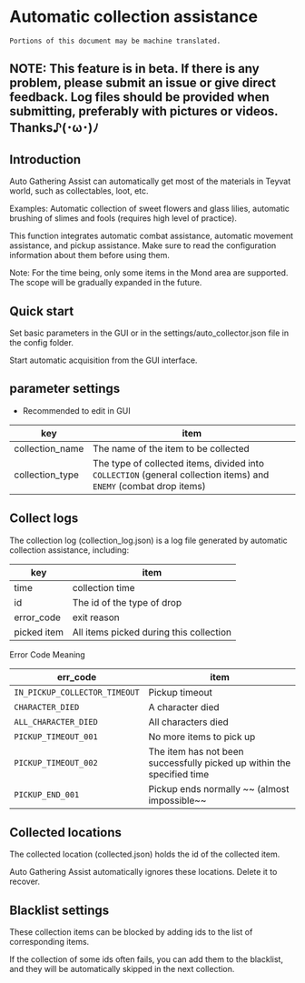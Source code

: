# Automatic collection assistance

```
Portions of this document may be machine translated.
```

## NOTE: This feature is in beta. If there is any problem, please submit an issue or give direct feedback. Log files should be provided when submitting, preferably with pictures or videos. Thanks♪(･ω･)ﾉ

## Introduction

Auto Gathering Assist can automatically get most of the materials in Teyvat world, such as collectables, loot, etc.

Examples: Automatic collection of sweet flowers and glass lilies, automatic brushing of slimes and fools (requires high level of practice).

This function integrates automatic combat assistance, automatic movement assistance, and pickup assistance. Make sure to read the configuration information about them before using them.

Note: For the time being, only some items in the Mond area are supported. The scope will be gradually expanded in the future.

## Quick start

Set basic parameters in the GUI or in the settings/auto_collector.json file in the config folder.

Start automatic acquisition from the GUI interface.

## parameter settings

- Recommended to edit in GUI

| key | item |
|--------------|------------------|
| collection_name | The name of the item to be collected |
| collection_type | The type of collected items, divided into `COLLECTION` (general collection items) and `ENEMY` (combat drop items) |

## Collect logs

The collection log (collection_log.json) is a log file generated by automatic collection assistance, including:

| key | item |
|--------------|------------------|
| time | collection time |
| id | The id of the type of drop |
| error_code | exit reason |
| picked item | All items picked during this collection |

Error Code Meaning

| err_code | item |
|----|----|
|`IN_PICKUP_COLLECTOR_TIMEOUT`|Pickup timeout|
|`CHARACTER_DIED`|A character died|
|`ALL_CHARACTER_DIED`|All characters died|
|`PICKUP_TIMEOUT_001`|No more items to pick up|
|`PICKUP_TIMEOUT_002`|The item has not been successfully picked up within the specified time|
|`PICKUP_END_001`| Pickup ends normally ~~ (almost impossible~~|

## Collected locations

The collected location (collected.json) holds the id of the collected item.

Auto Gathering Assist automatically ignores these locations. Delete it to recover.

## Blacklist settings

These collection items can be blocked by adding ids to the list of corresponding items.

If the collection of some ids often fails, you can add them to the blacklist, and they will be automatically skipped in the next collection.